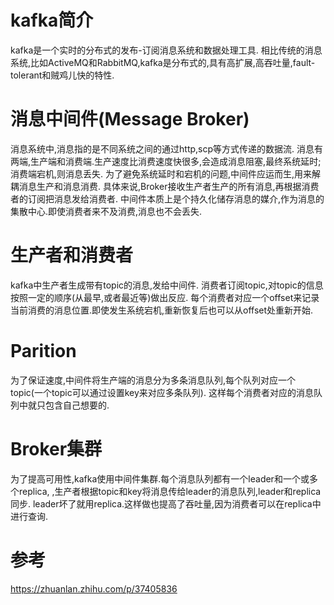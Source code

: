 # kafka简介
kafka是一个实时的分布式的发布-订阅消息系统和数据处理工具.
相比传统的消息系统,比如ActiveMQ和RabbitMQ,kafka是分布式的,具有高扩展,高吞吐量,fault-tolerant和贼鸡儿快的特性.


# 消息中间件(Message Broker)
消息系统中,消息指的是不同系统之间的通过http,scp等方式传递的数据流.
消息有两端,生产端和消费端.生产速度比消费速度快很多,会造成消息阻塞,最终系统延时;消费端宕机,则消息丢失.
为了避免系统延时和宕机的问题,中间件应运而生,用来解耦消息生产和消息消费.
具体来说,Broker接收生产者生产的所有消息,再根据消费者的订阅把消息发给消费者.
中间件本质上是个持久化储存消息的媒介,作为消息的集散中心.即使消费者来不及消费,消息也不会丢失.

# 生产者和消费者
kafka中生产者生成带有topic的消息,发给中间件.
消费者订阅topic,对topic的信息按照一定的顺序(从最早,或者最近等)做出反应.
每个消费者对应一个offset来记录当前消费的消息位置.即使发生系统宕机,重新恢复后也可以从offset处重新开始.


# Parition
为了保证速度,中间件将生产端的消息分为多条消息队列,每个队列对应一个topic(一个topic可以通过设置key来对应多条队列).
这样每个消费者对应的消息队列中就只包含自己想要的.

# Broker集群
为了提高可用性,kafka使用中间件集群.每个消息队列都有一个leader和一个或多个replica,
,生产者根据topic和key将消息传给leader的消息队列,leader和replica同步.
leader坏了就用replica.这样做也提高了吞吐量,因为消费者可以在replica中进行查询.

# 参考
https://zhuanlan.zhihu.com/p/37405836